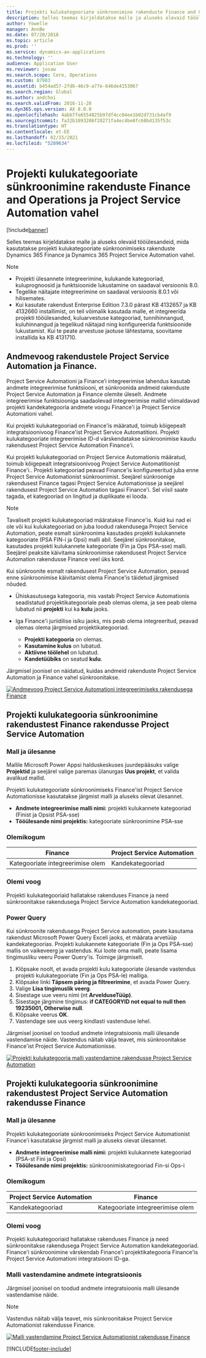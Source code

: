 ```yaml
---
title: Projekti kulukategooriate sünkroonimine rakenduste Finance and Operations ja Project Service Automation vahel
description: Selles teemas kirjeldatakse malle ja aluseks olevaid tööülesandeid, mida kasutatakse projekti kulukategooriate sünkroonimiseks rakenduste Microsoft Dynamics 365 Finance ja Dynamics 365 Project Service Automation vahel.
author: Yowelle
manager: AnnBe
ms.date: 07/20/2018
ms.topic: article
ms.prod: ''
ms.service: dynamics-ax-applications
ms.technology: ''
audience: Application User
ms.reviewer: josaw
ms.search.scope: Core, Operations
ms.custom: 87983
ms.assetid: b454ad57-2fd6-46c9-a77e-646de4153067
ms.search.region: Global
ms.author: andchoi
ms.search.validFrom: 2016-11-28
ms.dyn365.ops.version: AX 8.0.0
ms.openlocfilehash: 4abb7fe6554825b97df4cc04ee1b02d731cb4af9
ms.sourcegitcommit: fa32b1893286f20271fa4ec4be8fc68bd135f53c
ms.translationtype: HT
ms.contentlocale: et-EE
ms.lasthandoff: 02/15/2021
ms.locfileid: "5289634"
---
```

# <a name="synchronize-project-expense-categories-between-finance-and-operations-and-project-service-automation"></a>Projekti kulukategooriate sünkroonimine rakenduste Finance and Operations ja Project Service Automation vahel

[!include[banner](../includes/banner.md)]

Selles teemas kirjeldatakse malle ja aluseks olevaid tööülesandeid, mida kasutatakse projekti kulukategooriate sünkroonimiseks rakenduste Dynamics 365 Finance ja Dynamics 365 Project Service Automation vahel.

> [!NOTE]
> - Projekti ülesannete integreerimine, kulukande kategooriad, kuluprognoosid ja funktsioonide lukustamine on saadaval versioonis 8.0.
> - Tegelike näitajate integreerimine on saadaval versioonis 8.0.1 või hilisemates.
> - Kui kasutate rakendust Enterprise Edition 7.3.0 pärast KB 4132657 ja KB 4132660 installimist, on teil võimalik kasutada malle, et integreerida projekti tööülesanded, kuluarvestuse kategooriad, tunnihinnangud, kuluhinnangud ja tegelikud näitajad ning konfigureerida funktsioonide lukustamist. Kui te peate arvestuse jaotuse lähtestama, soovitame installida ka KB 4131710.

## <a name="data-flow-for-project-service-automation-and-finance"></a>Andmevoog rakendustele Project Service Automation ja Finance.

Project Service Automationi ja Finance’i integreerimise lahendus kasutab andmete integreerimise funktsiooni, et sünkroonida andmeid rakenduste Project Service Automation ja Finance olemite üleselt. Andmete integreerimise funktsiooniga saadaolevad integreerimise mallid võimaldavad projekti kandekategooria andmete voogu Finance'i ja Project Service Automationi vahel.

Kui projekti kulukategooriad on Finance'is määratud, toimub kõigepealt integratsioonivoog Finance'ist Project Service Automatitioni. Projekti kulukategooriate integreerimise ID-d värskendatakse sünkroonimise kaudu rakendusest Project Service Automation Finance'i.

Kui projekti kulukategooriad on Project Service Automationis määratud, toimub kõigepealt integratsioonivoog Project Service Automatitionist Finance'i.. Projekti kategooriad peavad Finance'is konfigureeritud juba enne Project Service Automationist sünkroonimist. Seejärel sünkroonige rakendusest Finance tagasi Project Service Automationisse ja seejärel rakendusest Project Service Automation tagasi Finance'i. Sel viisil saate tagada, et kategooriad on lingitud ja duplikaate ei looda.

> [!NOTE]
> Tavaliselt projekti kulukategooriad määratakse Finance'is. Kuid kui nad ei ole või kui kulukategooriad on juba loodud rakendusega Project Service Automation, peate esmalt sünkroonima kasutades projekti kulukannete kategooriate (PSA FIN-i ja Opsi) malli abil. Seejärel sünkroonitakse, kasutades projekti kulukannete kategooriate (Fin ja Ops PSA-sse) malli. Seejärel peaksite käivitama sünkroonimise rakendusest Project Service Automation rakendusse Finance veel üks kord.
>
> Kui sünkroonite esmalt rakendusest Project Service Automation, peavad enne sünkroonimise käivitamist olema Finance'is täidetud järgmised nõuded.
>
> - Ühiskasutusega kategooria, mis vastab Project Service Automationis seadistatud projektikategooriale peab olemas olema, ja see peab olema lubatud nii **projekti** kui ka **kulu** jaoks.
> - Iga Finance'i juriidilise isiku jaoks, mis peab olema integreeritud, peavad olemas olema järgmised projektikategooriad.
>
>     - **Projekti kategooria** on olemas. 
>     - **Kasutamine kulus** on lubatud.
>     - **Aktiivne töölehel** on lubatud.
>     - **Kandetüübiks** on seatud **kulu**.

Järgmisel joonisel on näidatud, kuidas andmeid rakenduste Project Service Automation ja Finance vahel sünkroonitakse.

[![Andmevoog Project Service Automationi integreerimiseks rakendusega Finance](./media/ProjectExpenseCategoriesFlow.png)](./media/ProjectExpenseCategoriesFlow.png)

## <a name="project-expense-category-synchronization-from-finance-to-project-service-automation"></a>Projekti kulukategooria sünkroonimine rakendustest Finance rakendusse Project Service Automation

### <a name="template-and-task"></a>Mall ja ülesanne

Mallile Microsoft Power Appsi halduskeskuses juurdepääsuks valige **Projektid** ja seejärel valige paremas ülanurgas **Uus projekt**, et valida avalikud mallid.

Projekti kulukategooriate sünkroonimiseks Finance'ist Project Service Automationisse kasutatakse järgmist malli ja aluseks olevat ülesannet.

- **Andmete integreerimise malli nimi:** projekti kulukannete kategooriad (Finist ja Opsist PSA-sse)
- **Tööülesande nimi projektis:** kategooriate sünkroonimine PSA-sse

### <a name="entity-set"></a>Olemikogum

| Finance                           | Project Service Automation |
|-----------------------------------|----------------------------|
| Kategooriate integreerimise olem | Kandekategooriad     |

### <a name="entity-flow"></a>Olemi voog

Projekti kulukategooriaid hallatakse rakenduses Finance ja need sünkroonitakse rakendusega Project Service Automation kandekategooriad.

### <a name="power-query"></a>Power Query

Kui sünkroonite rakendusega Project Service automation, peate kasutama rakendust Microsoft Power Query Exceli jaoks, et määrata arvetüüp kandekategoorias. Projekti kulukannete kategooriate (Fin ja Ops PSA-sse) mallis on vaikeveerg ja vastendus. Kui loote oma malli, peate lisama tingimusliku veeru Power Query'is. Toimige järgmiselt.

1. Klõpsake noolt, et avada projekti kulu kategooriate ülesande vastendus projekti kulukategooriate (Fin ja Ops PSA-le) malliga.
2. Klõpsake linki **Täpsem päring ja filtreerimine**, et avada Power Query.
2. Valige **Lisa tingimuslik veerg**.
3. Sisestage uue veeru nimi (nt **ArvelduseTüüp)**.
4. Sisestage järgmine tingimus: **if CATEGORYID not equal to null then 19235001, Otherwise null**.
5. Klõpsake veerus **OK**.
6. Vastendage see uus veerg kindlasti vastenduse lehel.

Järgmisel joonisel on toodud andmete integratsioonis malli ülesande vastendamise näide. Vastendus näitab välja teavet, mis sünkroonitakse Finance'ist Project Service Automationisse.

[![Projekti kulukategooria malli vastendamine rakendusse Project Service Automation](./media/ProjectExpenseCategoriesToPSAMapping.jpg)](./media/ProjectExpenseCategoriesToPSAMapping.jpg)

## <a name="project-expense-category-synchronization-from-project-service-automation-to-finance"></a>Projekti kulukategooria sünkroonimine rakendustest Project Service Automation rakendusse Finance

### <a name="template-and-task"></a>Mall ja ülesanne

Projekti kulukategooriate sünkroonimiseks Project Service Automationist Finance'i kasutatakse järgmist malli ja aluseks olevat ülesannet.

- **Andmete integreerimise malli nimi:** projekti kulukannete kategooriad (PSA-st Fini ja Opsi)
- **Tööülesande nimi projektis:** sünkroonimiskategooriad Fin-si Ops-i

### <a name="entity-set"></a>Olemikogum

| Project Service Automation | Finance                           |
|----------------------------|-----------------------------------|
| Kandekategooriad     | Kategooriate integreerimise olem |

### <a name="entity-flow"></a>Olemi voog

Projekti kulukategooriaid hallatakse rakenduses Finance ja need sünkroonitakse rakendusega Project Service Automation kandekategooriad. Finance'i sünkroonimine värskendab Finance'i projektikategooria Finance'is Project Service Automationi integratsiooni ID-ga.

### <a name="template-mapping-in-data-integration"></a>Malli vastendamine andmete integratsioonis

Järgmisel joonisel on toodud andmete integratsioonis malli ülesande vastendamise näide.

> [!NOTE]
> Vastendus näitab välja teavet, mis sünkroonitakse Project Service Automationist rakendusse Finance.

[![Malli vastendamine Project Service Automationist rakendusse Finance](./media/ProjectExpenseCategoriesToFinOpsMapping.jpg)](./media/ProjectExpenseCategoriesToFinOpsMapping.jpg)


[!INCLUDE[footer-include](../includes/footer-banner.md)]